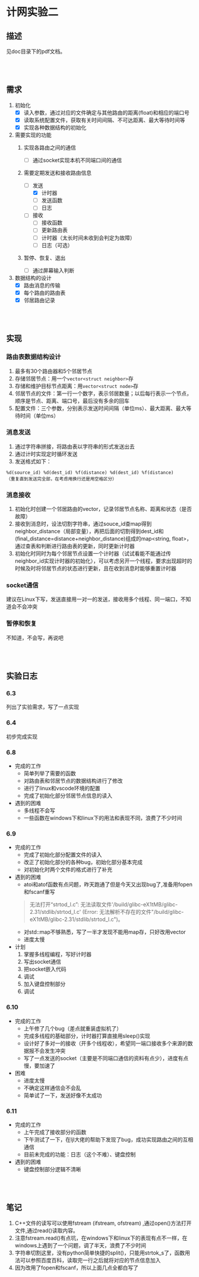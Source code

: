 # 计网实验二

## 描述

见doc目录下的pdf文档。

<br></br>

## 需求

1.  初始化
    -   [x] 读入参数，通过对应的文件确定与其他路由的距离(float)和相应的端口号
    -   [x] 读取系统配置文件，获取有关时间间隔、不可达距离、最大等待时间等
    -   [x] 实现各种数据结构的初始化
2.  需要实现的功能
    1. 实现各路由之间的通信
        - [ ] 通过socket实现本机不同端口间的通信
    2. 需要定期发送和接收路由信息

       - [ ] 发送
           - [x] 计时器
           - [ ] 发送函数
           - [ ] 日志

       - [ ] 接收
           - [ ] 接收函数
           - [ ] 更新路由表
           - [ ] 计时器（太长时间未收到会判定为故障）
           - [ ] 日志（可选）
    3. 暂停、恢复、退出
       - [ ] 通过屏幕输入判断
3.  数据结构的设计
	- [x] 路由消息的传输
	- [x] 每个路由的路由表
	- [x] 邻居路由记录

<br></br>

## 实现

### 路由表数据结构设计

1. 最多有30个路由器和5个邻居节点
2. 存储邻居节点：用一个`vector<struct neighbor>`存
3. 存储和维护目标节点距离：用`vector<struct node>`存
4. 邻居节点的文件：第一行一个数字，表示邻居数量；以后每行表示一个节点，顺序是节点、距离、端口号，最后没有多余的回车
5. 配置文件：三个参数，分别表示发送时间间隔（单位ms）、最大距离、最大等待时间（单位ms）

### 消息发送

1. 通过字符串拼接，将路由表以字符串的形式发送出去
2. 通过计时实现定时循环发送
3. 发送格式如下：
```
%d(source_id) %d(dest_id) %f(distance) %d(dest_id) %f(distance)
（重复直到发送完全部，在考虑用换行还是用空格区分）
```

### 消息接收

1. 初始化时创建一个邻居路由的vector<struct neighbor>，记录邻居节点名称、距离和状态（是否故障）
2. 接收到消息时，设法切割字符串，通过souce_id查map得到neighbor_distance（局部变量），再把后面的切割得到dest_id和(final_distance=distance+neighbor_distance)组成的map<string, float>，通过查表和判断进行路由表的更新，同时更新计时器
3. 初始化时同时为每个邻居节点设置一个计时器（试试看能不能通过传neighbor_id实现计时器的初始化），可以考虑另开一个线程，要求出现超时的时候及时将邻居节点的状态进行更新，且在收到消息时能够重置计时器

### socket通信

建议在Linux下写，发送直接用一对一的发送，接收用多个线程、同一端口，不知道会不会冲突

### 暂停和恢复

不知道，不会写，再说吧

<br></br>

## 实验日志

### 6.3

列出了实验需求，写了一点实现

### 6.4

初步完成实现

### 6.8

- 完成的工作
    - 简单列举了需要的函数
    - 对路由表和邻居节点的数据结构进行了修改
    - 进行了linux和vscode环境的配置
    - 完成了初始化部分邻居节点信息的读入
- 遇到的困难
    - 多线程不会写
    - 一些函数在windows下和linux下的用法和表现不同，浪费了不少时间

### 6.9
- 完成的工作
  - 完成了初始化部分配置文件的读入
  - 改正了初始化部分的各种bug，初始化部分基本完成
  - 对初始化时两个文件的格式进行了补充
- 遇到的困难
  - atoi和atof函数有点问题，昨天跑通了但是今天又出现bug了,准备用fopen和fscanf重写
  > 无法打开“strtod_l.c”: 无法读取文件'/build/glibc-eX1tMB/glibc-2.31/stdlib/strtod_l.c' (Error: 无法解析不存在的文件"/build/glibc-eX1tMB/glibc-2.31/stdlib/strtod_l.c")。
  - 对std::map不够熟悉，写了一半才发现不能用map存，只好改用vector
  - 进度太慢
- 计划
  1. 掌握多线程编程，写好计时器
  2. 写出socket通信
  3. 把socket嵌入代码
  4. 调试
  5. 加入键盘控制部分
  6. 调试

### 6.10
- 完成的工作
  - 上午修了几个bug（差点就重装虚拟机了）
  - 完成多线程的基础部分，计时器打算直接用sleep()实现
  - 设计好了多对一的接收（开多个线程收），希望同一端口接收多个来源的数据报不会发生冲突
  - 写了一点发送的socket（主要是不同端口通信的资料有点少），进度有点慢，要加速了
- 困难
  - 进度太慢
  - 不确定这样通信会不会乱
  - 简单试了一下，发送好像不太成功

### 6.11
- 完成的工作
  - 上午完成了接收部分的函数
  - 下午测试了一下，在ljl大佬的帮助下发现了bug，成功实现路由之间的互相通信
  - 目前未完成的功能：日志（这个不难）、键盘控制
- 遇到的困难
  - 键盘控制部分逻辑不清晰

<br></br>

## 笔记
1. C++文件的读写可以使用fstream (ifstream, ofstream) ,通过open()方法打开文件,通过read()读取内容。
2. 注意fstream.read()有点坑，在windows下和linux下的表现有点不一样，在windows上遇到了一个问题，调了半天，浪费了不少时间
3. 字符串切割这里，没有python简单快捷的split()，只能用strtok_s了，函数用法可以参照百度百科，读取完一行之后就将对应的节点信息加入
4. 因为改用了fopen和fscanf，所以上面几点全都白写了